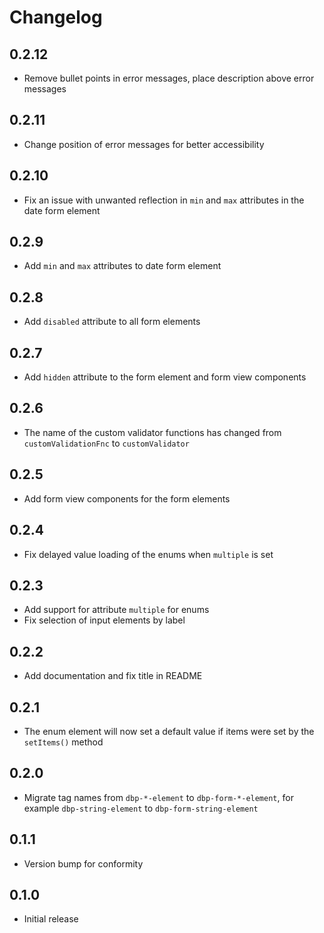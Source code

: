 # Changelog

## 0.2.12
- Remove bullet points in error messages, place description above error messages

## 0.2.11
- Change position of error messages for better accessibility

## 0.2.10
- Fix an issue with unwanted reflection in `min` and `max` attributes in the date form element

## 0.2.9
- Add `min` and `max` attributes to date form element

## 0.2.8
- Add `disabled` attribute to all form elements

## 0.2.7
- Add `hidden` attribute to the form element and form view components

## 0.2.6
- The name of the custom validator functions has changed from `customValidationFnc` to `customValidator`

## 0.2.5
- Add form view components for the form elements

## 0.2.4
- Fix delayed value loading of the enums when `multiple` is set

## 0.2.3
- Add support for attribute `multiple` for enums
- Fix selection of input elements by label

## 0.2.2
- Add documentation and fix title in README

## 0.2.1
- The enum element will now set a default value if items were set by the `setItems()` method

## 0.2.0
- Migrate tag names from `dbp-*-element` to `dbp-form-*-element`, for example
  `dbp-string-element` to `dbp-form-string-element`

## 0.1.1
- Version bump for conformity

## 0.1.0
- Initial release
